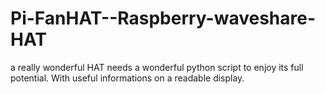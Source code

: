 # Pi-FanHAT--Raspberry-waveshare-HAT
a really wonderful HAT needs a wonderful python script to enjoy its full potential. With useful informations on a readable display.
